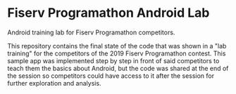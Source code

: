 # Fiserv Programathon Android Lab
Android training lab for Fiserv Programathon competitors.

This repository contains the final state of the code that was shown in a "lab training" for the competitors of the 2019 Fiserv Programathon contest. This sample app was implemented step by step in front of said competitors to teach them the basics about Android, but the code was shared at the end of the session so competitors could have access to it after the session for further exploration and analysis.
